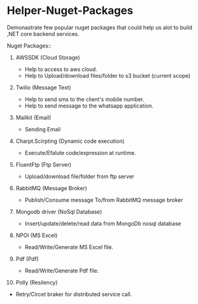 # Helper-Nuget-Packages
Demonastrate few popular nuget packages that could help us alot to build ,NET core backend services.

Nuget Packages::

1. AWSSDK (Cloud Storage)
   - Help to access to aws cloud.
   - Help to Upload/download files/folder to s3 bucket (current scope)

2. Twilio (Message Text)
   - Help to send sms to the client's mobile number.
   - Help to send message to the whatsapp application.
   
3. Mailkit (Email)
   - Sending Email
	
4. Charpt.Scirpting (Dynamic code execution)
   - Execute/Efalute code/expression at runtime.
	
5. FluentFtp (Ftp Server)
   - Upload/download file/folder from ftp server
	
6. RabbitMQ (Message Broker)
   - Publish/Consume message To/from RabbitMQ message broker
	
7. Mongodb driver (NoSql Database)
   - Insert/update/delete/read data from MongoDb nosql database
   
8. NPOI (MS Excel)
   - Read/Write/Generate MS Excel file.
   
9. Pdf (Pdf)
   - Read/Write/Generate Pdf file.
	
10. Polly (Resilency)
   - Retry/Circet braker for distributed service call.
